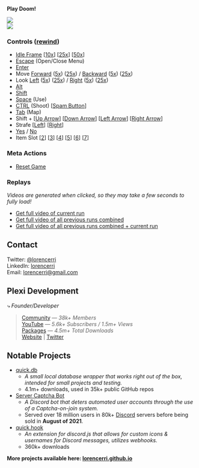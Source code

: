 **Play Doom!**

![](https://doom-api.plexidev.org/frame/github/?type=.gif)<br /><img src="https://doom-api.plexidev.org/input/github?image=true" />

### Controls (<a href="https://doom-api.plexidev.org/input/github/rewind/?callback=https://github.com/lorencerri">rewind</a>)

- <a href="https://doom-api.plexidev.org/input/github/append?keys=,&callback=https://github.com/lorencerri">Idle Frame</a> [<a href="https://doom-api.plexidev.org/input/github/append?keys=,,,,,,,,,,&callback=https://github.com/lorencerri">10x</a>] [<a href="https://doom-api.plexidev.org/input/github/append?keys=,,,,,,,,,,,,,,,,,,,,,,,,,&callback=https://github.com/lorencerri">25x</a>] [<a href="https://doom-api.plexidev.org/input/github/append?keys=,,,,,,,,,,,,,,,,,,,,,,,,,,,,,,,,,,,,,,,,,,,,,,,,,,&callback=https://github.com/lorencerri">50x</a>]
- <a href="https://doom-api.plexidev.org/input/github/append?keys=x,&callback=https://github.com/lorencerri">Escape</a> (Open/Close Menu)
- <a href="https://doom-api.plexidev.org/input/github/append?keys=e,&callback=https://github.com/lorencerri">Enter</a>
- Move <a href="https://doom-api.plexidev.org/input/github/append?keys=u,&callback=https://github.com/lorencerri">Forward</a> (<a href="https://doom-api.plexidev.org/input/github/append?keys=u,u,u,u,u,&callback=https://github.com/lorencerri">5x</a>) (<a href="https://doom-api.plexidev.org/input/github/append?keys=u,u,u,u,u,u,u,u,u,u,u,u,u,u,u,u,u,u,u,u,u,u,u,u,u,&callback=https://github.com/lorencerri">25x</a>) / <a href="https://doom-api.plexidev.org/input/github/append?keys=d,&callback=https://github.com/lorencerri">Backward</a> (<a href="https://doom-api.plexidev.org/input/github/append?keys=d,d,d,d,d,&callback=https://github.com/lorencerri">5x</a>) (<a href="https://doom-api.plexidev.org/input/github/append?keys=d,d,d,d,d,d,d,d,d,d,d,d,d,d,d,d,d,d,d,d,d,d,d,d,d,&callback=https://github.com/lorencerri">25x</a>)
- Look <a href="https://doom-api.plexidev.org/input/github/append?keys=l,&callback=https://github.com/lorencerri">Left</a> (<a href="https://doom-api.plexidev.org/input/github/append?keys=l,l,l,l,l,&callback=https://github.com/lorencerri">5x</a>) (<a href="https://doom-api.plexidev.org/input/github/append?keys=l,l,l,l,l,l,l,l,l,l,l,l,l,l,l,l,l,l,l,l,l,l,l,l,l,&callback=https://github.com/lorencerri">25x</a>) / <a href="https://doom-api.plexidev.org/input/github/append?keys=r,&callback=https://github.com/lorencerri">Right</a> (<a href="https://doom-api.plexidev.org/input/github/append?keys=r,r,r,r,r,&callback=https://github.com/lorencerri">5x</a>) (<a href="https://doom-api.plexidev.org/input/github/append?keys=r,r,r,r,r,r,r,r,r,r,r,r,r,r,r,r,r,r,r,r,r,r,r,r,r,&callback=https://github.com/lorencerri">25x</a>)
- <a href="https://doom-api.plexidev.org/input/github/append?keys=a,&callback=https://github.com/lorencerri">Alt</a>
- <a href="https://doom-api.plexidev.org/input/github/append?keys=s,&callback=https://github.com/lorencerri">Shift</a>
- <a href="https://doom-api.plexidev.org/input/github/append?keys=p,&callback=https://github.com/lorencerri">Space</a> (Use)
- <a href="https://doom-api.plexidev.org/input/github/append?keys=f,f,f,f,f,&callback=https://github.com/lorencerri">CTRL</a> (Shoot) [<a href="https://doom-api.plexidev.org/input/github/append?keys=f,f,f,f,f,f,f,f,f,f,f,f,f,f,f,f,f,f,f,f,f,f,f,f,f,&callback=https://github.com/lorencerri">Spam Button</a>]
- <a href="https://doom-api.plexidev.org/input/github/append?keys=t,&callback=https://github.com/lorencerri">Tab</a> (Map)
- Shift + [<a href="https://doom-api.plexidev.org/input/github/append?keys=U,&callback=https://github.com/lorencerri">Up Arrow</a>] [<a href="https://doom-api.plexidev.org/input/github/append?keys=D,&callback=https://github.com/lorencerri">Down Arrow</a>] [<a href="https://doom-api.plexidev.org/input/github/append?keys=L,&callback=https://github.com/lorencerri">Left Arrow</a>] [<a href="https://doom-api.plexidev.org/input/github/append?keys=R,&callback=https://github.com/lorencerri">Right Arrow</a>]
- Strafe [<a href="https://doom-api.plexidev.org/input/github/append?keys=j,j,j,j,j,&callback=https://github.com/lorencerri">Left</a>] [<a href="https://doom-api.plexidev.org/input/github/append?keys=k,k,k,k,k,&callback=https://github.com/lorencerri">Right</a>]
- <a href="https://doom-api.plexidev.org/input/github/append?keys=y,&callback=https://github.com/lorencerri">Yes</a> / <a href="https://doom-api.plexidev.org/input/github/append?keys=n,&callback=https://github.com/lorencerri">No</a>
- Item Slot [<a href="https://doom-api.plexidev.org/input/github/append?keys=2,&callback=https://github.com/lorencerri">2</a>] [<a href="https://doom-api.plexidev.org/input/github/append?keys=3,&callback=https://github.com/lorencerri">3</a>] [<a href="https://doom-api.plexidev.org/input/github/append?keys=4,&callback=https://github.com/lorencerri">4</a>] [<a href="https://doom-api.plexidev.org/input/github/append?keys=5,&callback=https://github.com/lorencerri">5</a>] [<a href="https://doom-api.plexidev.org/input/github/append?keys=6,&callback=https://github.com/lorencerri">6</a>] [<a href="https://doom-api.plexidev.org/input/github/append?keys=7,&callback=https://github.com/lorencerri">7</a>]

### Meta Actions

- <a href="https://doom-api.plexidev.org/input/github/reset/?callback=https://github.com/lorencerri">Reset Game</a>

### Replays

*Videos are generated when clicked, so they may take a few seconds to fully load!*
- <a href="https://doom-api.plexidev.org/video/github/current">Get full video of current run</a>
- <a href="https://doom-api.plexidev.org/video/github/full">Get full video of all previous runs combined</a>
- <a href="https://doom-api.plexidev.org/video/github/combined">Get full video of all previous runs combined + current run</a>

## Contact
Twitter: [@lorencerri](https://twitter.com/lorencerri) <br>
LinkedIn: [lorencerri](https://www.linkedin.com/in/lorencerri) <br>
Email: [lorencerri@gmail.com](mailto:lorencerri@gmail.com)

## Plexi Development
*⤷ Founder/Developer*
> [Community](https://discord.gg/plexidev) — *38k+ Members* <br>
> [YouTube](https://youtube.com/c/TrueXPixels) — *5.6k+ Subscribers / 1.5m+ Views* <br>
> [Packages](https://npm-stat.com/charts.html?package=quick.db&package=quick.hook&package=quick.time&from=2017-10-17) — *4.5m+ Total Downloads* <br>
> [Website](https://plexidev.org) | [Twitter](https://twitter.com/plexidev)

## Notable Projects
- [quick.db](https://npmjs.org/quick.db)
    - *A small local database wrapper that works right out of the box, intended for small projects and testing.*
    - 4.1m+ downloads, used in 35k+ public GitHub repos
- [Server Captcha Bot](https://top.gg/bot/512333785338216465)
    - *A Discord bot that deters automated user accounts through the use of a Captcha-on-join system.*
    - Served over 18 million users in 80k+ [Discord](https://discord.gg/) servers before being sold in **August of 2021**.
- [quick.hook](https://www.npmjs.com/package/quick.hook)
    - *An extension for discord.js that allows for custom icons & usernames for Discord messages, utilizes webhooks.*
    - 360k+ downloads
    
**More projects available here: [lorencerri.github.io](https://lorencerri.github.io)**
